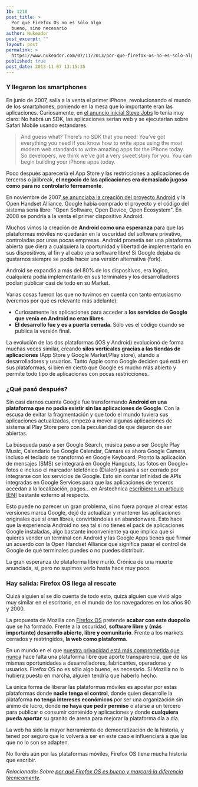 ```yaml
---
ID: 1210
post_title: >
  Por qué Firefox OS no es sólo algo
  bueno, sino necesario
author: Nukeador
post_excerpt: ""
layout: post
permalink: >
  https://www.nukeador.com/07/11/2013/por-que-firefox-os-no-es-solo-algo-bueno-sino-necesario/
published: true
post_date: 2013-11-07 13:15:35
---
```

<h3>Y llegaron los smartphones</h3>
En junio de 2007, salía a la venta el primer iPhone, revolucionando el mundo de los smartphones, poniendo en la mesa que lo importante eran las aplicaciones. Curiosamente, en <a href="http://www.youtube.com/watch?v=8Vq993Td6ys">el anuncio inicial Steve Jobs</a> lo tenía muy claro: No habrá un SDK, las aplicaciones serían web y se ejecutarían sobre Safari Mobile usando estándares.
<blockquote>And guess what? There’s no SDK that you need! You’ve got everything you need if you know how to write apps using the most modern web standards to write amazing apps for the iPhone today. So developers, we think we’ve got a very sweet story for you. You can begin building your iPhone apps today.</blockquote>
Poco después aparecería el App Store y las restricciones a aplicaciones de terceros o jailbreak, <strong>el negocio de las aplicaciones era demasiado jugoso como para no controlarlo férreamente</strong>.

En noviembre de 2007<a href="http://www.openhandsetalliance.com/press_110507.html"> se anunciaba la creación del proyecto Android</a> y la Open Handset Alliance. Google había comprado el proyecto y el código del sistema sería libre: "Open Software, Open Device, Open Ecosystem". En 2008 se pondría a la venta el primer dispositivo Android.

Muchos vimos la creación de <strong>Android como una esperanza</strong> para que las plataformas móviles no quedarán en la oscuridad del software privativo, controladas por unas pocas empresas. Android prometía ser una plataforma abierta que diera a cualquiera la oportunidad y libertad de implementarlo en sus dispositivos, al fin y al cabo ¡era software libre! Si Google dejaba de gustarnos siempre se podía hacer una versión alternativa (fork).

Android se expandió a más del 80% de los dispositivos, era lógico, cualquiera podía implementarlo en sus terminales y los desarrolladores podían publicar casi de todo en su Market.

Varias cosas fueron las que no tuvimos en cuenta con tanto entusiasmo (veremos por qué es relevante más adelante):
<ul>
	<li>Curiosamente las aplicaciones para acceder a <strong>los servicios de Google que venía en Android no eran libres</strong>.</li>
	<li><strong>El desarrollo fue y es a puerta cerrada</strong>. Sólo ves el código cuando se publica la versión final.</li>
</ul>
La evolución de las dos plataformas (iOS y Android) evolucionó de forma muchas veces similar, creando<strong> silos verticales gracias a las tiendas de aplicaciones</strong> (App Store y Google Market/Play store), atando a desarrolladores y usuarios. Tanto Apple como Google deciden qué está en sus plataformas, si bien en cierto que Google es mucho más abierto y permite todo tipo de aplicaciones con pocas restricciones.
<h3>¿Qué pasó después?</h3>
Sin casi darnos cuenta Google fue transformando <strong>Android en una plataforma que no podía existir sin las aplicaciones de Google</strong>. Con la escusa de evitar la fragmentación y que todo el mundo tuviera sus aplicaciones actualizadas, empezó a mover algunas aplicaciones de sistema al Play Store pero con la peculiaridad de que dejaron de ser abiertas.

La búsqueda pasó a ser Google Search, música paso a ser Google Play Music, Calendario fue Google Calendar, Cámara es ahora Google Camera, incluso el teclado se transformó en Google Keyboard. Pronto la aplicación de mensajes (SMS) se integrará en Google Hangouts, las fotos en Google+ fotos e incluso el marcador telefónico (Dialer) pasará a ser cerrado por integrarse con los servicios de Google. Esto sin contar infinidad de APIs integradas en Google Services para que las aplicaciones de terceros accedan a la localización, pagos... en Arstechnica <a href="http://arstechnica.com/gadgets/2013/10/googles-iron-grip-on-android-controlling-open-source-by-any-means-necessary/">escribieron un artículo [EN]</a> bastante externo al respecto.

Esto puede no parecer un gran problema, si no fuera porque al crear estas versiones marca Google, dejó de actualizar y mantener las aplicaciones originales que sí eran libres, convirtiéndolas en abandonware. Esto hace que la experiencia Android no sea tal si no tienes el pack de aplicaciones Google instaladas, algo bastante inconveniente ya que implica que si quieres vender un terminal con Android y las Google Apps tienes que firmar un acuerdo con la Open Handset Alliance que significa pasar el control de Google de qué terminales puedes o no puedes distribuir.

La gran esperanza de plataforma libre murió. Crónica de una muerte anunciada, sí, pero no supimos verlo hasta hace muy poco.
<h3>Hay salida: Firefox OS llega al rescate</h3>
Quizá alguien sí se dio cuenta de todo esto, quizá alguien que vivió algo muy similar en el escritorio, en el mundo de los navegadores en los años 90 y 2000.

La propuesta de Mozilla con <a href="http://www.mozilla.org/es-ES/firefox/os/">Firefox OS</a> pretende <strong>acabar con este duopolio</strong> que se ha formado. Frente a la oscuridad, <strong>software libre y (más importante) desarrollo abierto, libre y comunitario</strong>. Frente a los markets cerrados y restringidos, <strong>la web como plataforma.</strong>

En un mundo en el que <a href="http://www.mozilla-hispano.org/dejen-de-vigilarnos-un-pedido-de-mozilla-y-otras-organizaciones/">nuestra privacidad está más comprometida que nunca</a> hace falta una plataforma libre que aporte transparencia, que de las mismas oportunidades a desarrolladores, fabricantes, operadoras y usuarios. Firefox OS no es sólo algo bueno, es necesario. Si Mozilla no lo hubiera puesto en marcha, alguien tendría que haberlo hecho.

La única forma de liberar las plataformas móviles es apostar por estas plataformas donde <strong>nadie tenga el control</strong>, donde quien desarrolle la plataforma <strong>no tenga intereses económicos</strong> por ser una organización sin ańimo de lucro, donde <strong>no haya que pedir permiso</strong> o atarse a un tercero para publicar o consumir contenido y aplicaciones y donde <strong>cualquiera pueda aportar</strong> su granito de arena para mejorar la plataforma día a día.

La web ha sido la mayor herramienta de democratización de la historia, y tened por seguro que lo volverá a ser en este caso e influenciará a que las que no lo son se adapten.

No lloréis aún por las plataformas móviles, Firefox OS tiene mucha historia que escribir.

<em>Relacionado: Sobre <a title="Por qué Firefox OS marcará la diferencia" href="http://www.nukeador.com/21/01/2013/por-que-firefox-os-marcara-la-diferencia/">por qué Firefox OS es bueno y marcará la diferencia técnicamente</a>.</em>